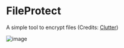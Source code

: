 # FileProtect
A simple tool to encrypt files (Credits: [Clutter](https://github.com/MalwareStudio))

![image](https://user-images.githubusercontent.com/59311016/192152319-87117f43-700a-481b-bd1d-92f838b8ac12.png)
